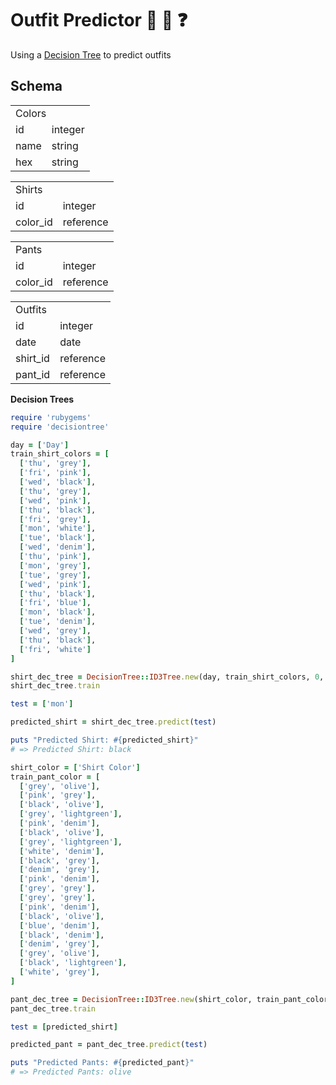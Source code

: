 # Outfit Predictor 👕 👖 ❓

Using a [Decision Tree](https://github.com/igrigorik/decisiontree) to predict outfits


## Schema

<table>
  <tr>
    <td colspan="2">Colors</td>
  </tr>
  <tr>
    <td>id</td>
    <td>integer</td>
  </tr>
  <tr>
    <td>name</td>
    <td>string</td>
  </tr>
  <tr>
    <td>hex</td>
    <td>string</td>
  </tr>
</table>

<table>
  <tr>
    <td colspan="2">Shirts</td>
  </tr>
  <tr>
    <td>id</td>
    <td>integer</td>
  </tr>
  <tr>
    <td>color_id</td>
    <td>reference</td>
  </tr>
</table>

<table>
  <tr>
    <td colspan="2">Pants</td>
  </tr>
  <tr>
    <td>id</td>
    <td>integer</td>
  </tr>
  <tr>
    <td>color_id</td>
    <td>reference</td>
  </tr>
</table>

<table>
  <tr>
    <td colspan="2">Outfits</td>
  </tr>
  <tr>
    <td>id</td>
    <td>integer</td>
  </tr>
  <tr>
    <td>date</td>
    <td>date</td>
  </tr>
  <tr>
    <td>shirt_id</td>
    <td>reference</td>
  </tr>
  <tr>
    <td>pant_id</td>
    <td>reference</td>
  </tr>
</table>

__Decision Trees__

```ruby
require 'rubygems'
require 'decisiontree'

day = ['Day']
train_shirt_colors = [
  ['thu', 'grey'],
  ['fri', 'pink'],
  ['wed', 'black'],
  ['thu', 'grey'],
  ['wed', 'pink'],
  ['thu', 'black'],
  ['fri', 'grey'],
  ['mon', 'white'],
  ['tue', 'black'],
  ['wed', 'denim'],
  ['thu', 'pink'],
  ['mon', 'grey'],
  ['tue', 'grey'],
  ['wed', 'pink'],
  ['thu', 'black'],
  ['fri', 'blue'],
  ['mon', 'black'],
  ['tue', 'denim'],
  ['wed', 'grey'],
  ['thu', 'black'],
  ['fri', 'white']
]

shirt_dec_tree = DecisionTree::ID3Tree.new(day, train_shirt_colors, 0, :discrete)
shirt_dec_tree.train

test = ['mon']

predicted_shirt = shirt_dec_tree.predict(test)

puts "Predicted Shirt: #{predicted_shirt}"
# => Predicted Shirt: black

shirt_color = ['Shirt Color']
train_pant_color = [
  ['grey', 'olive'],
  ['pink', 'grey'],
  ['black', 'olive'],
  ['grey', 'lightgreen'],
  ['pink', 'denim'],
  ['black', 'olive'],
  ['grey', 'lightgreen'],
  ['white', 'denim'],
  ['black', 'grey'],
  ['denim', 'grey'],
  ['pink', 'denim'],
  ['grey', 'grey'],
  ['grey', 'grey'],
  ['pink', 'denim'],
  ['black', 'olive'],
  ['blue', 'denim'],
  ['black', 'denim'],
  ['denim', 'grey'],
  ['grey', 'olive'],
  ['black', 'lightgreen'],
  ['white', 'grey'],
]

pant_dec_tree = DecisionTree::ID3Tree.new(shirt_color, train_pant_color, 0, :discrete)
pant_dec_tree.train

test = [predicted_shirt]

predicted_pant = pant_dec_tree.predict(test)

puts "Predicted Pants: #{predicted_pant}"
# => Predicted Pants: olive
```
